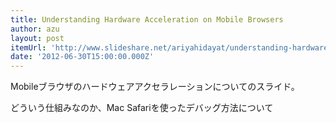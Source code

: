 ```yaml
---
title: Understanding Hardware Acceleration on Mobile Browsers
author: azu
layout: post
itemUrl: 'http://www.slideshare.net/ariyahidayat/understanding-hardware-acceleration-on-mobile-browsers'
date: '2012-06-30T15:00:00.000Z'
---
```

Mobileブラウザのハードウェアアクセラレーションについてのスライド。

どういう仕組みなのか、Mac Safariを使ったデバッグ方法について
